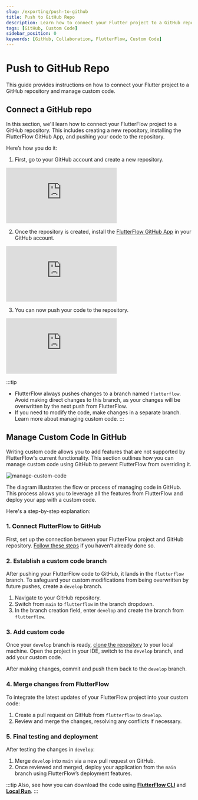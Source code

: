 ```yaml
---
slug: /exporting/push-to-github
title: Push to GitHub Repo
description: Learn how to connect your Flutter project to a GitHub repository and manage custom code.
tags: [GitHub, Custom Code]
sidebar_position: 0
keywords: [GitHub, Collaboration, FlutterFlow, Custom Code]
---
```


# Push to GitHub Repo

This guide provides instructions on how to connect your Flutter project to a GitHub repository and manage custom code.

## Connect a GitHub repo

In this section, we'll learn how to connect your FlutterFlow project to a GitHub repository. This includes creating a new repository, installing the FlutterFlow GitHub App, and pushing your code to the repository.

Here’s how you do it:

1. First, go to your GitHub account and create a new repository.

<div style={{
    position: 'relative',
    paddingBottom: 'calc(56.67989417989418% + 41px)', // Keeps the aspect ratio and additional padding
    height: 0,
    width: '100%'
}}>
    <iframe 
        src="https://demo.arcade.software/UhBD10h3wufXyozCBFhK?embed&show_copy_link=true"
        title="Sharing a Project with a User"
        style={{
            position: 'absolute',
            top: 0,
            left: 0,
            width: '100%',
            height: '100%',
            colorScheme: 'light'
        }}
        frameborder="0"
        loading="lazy"
        webkitAllowFullScreen
        mozAllowFullScreen
        allowFullScreen
        allow="clipboard-write">
    </iframe>
</div>
<p></p>

2. Once the repository is created, install the [FlutterFlow GitHub App](https://github.com/apps/flutterflow-github-app) in your GitHub account.
    
<div style={{
    position: 'relative',
    paddingBottom: 'calc(56.67989417989418% + 41px)', // Keeps the aspect ratio and additional padding
    height: 0,
    width: '100%'
}}>
    <iframe 
        src="https://demo.arcade.software/bxvvWOrBV7RFzfa2lEDP?embed&show_copy_link=true"
        title="Sharing a Project with a User"
        style={{
            position: 'absolute',
            top: 0,
            left: 0,
            width: '100%',
            height: '100%',
            colorScheme: 'light'
        }}
        frameborder="0"
        loading="lazy"
        webkitAllowFullScreen
        mozAllowFullScreen
        allowFullScreen
        allow="clipboard-write">
    </iframe>
</div>
<p></p>

3. You can now push your code to the repository.

<div style={{
    position: 'relative',
    paddingBottom: 'calc(56.67989417989418% + 41px)', // Keeps the aspect ratio and additional padding
    height: 0,
    width: '100%'
}}>
    <iframe 
        src="https://demo.arcade.software/f6L33Z7nNg7QNKeWQMWg?embed&show_copy_link=true"
        title="Sharing a Project with a User"
        style={{
            position: 'absolute',
            top: 0,
            left: 0,
            width: '100%',
            height: '100%',
            colorScheme: 'light'
        }}
        frameborder="0"
        loading="lazy"
        webkitAllowFullScreen
        mozAllowFullScreen
        allowFullScreen
        allow="clipboard-write">
    </iframe>
</div>
<p></p>

:::tip
- FlutterFlow always pushes changes to a branch named `flutterflow`. Avoid making direct changes to this branch, as your changes will be overwritten by the next push from FlutterFlow.
- If you need to modify the code, make changes in a separate branch. Learn more about managing custom code.
:::

## Manage Custom Code In GitHub

Writing custom code allows you to add features that are not supported by FlutterFlow's current functionality. This section outlines how you can manage custom code using GitHub to prevent FlutterFlow from overriding it.

![manage-custom-code](../imgs/manage-custom-code.avif)

The diagram illustrates the flow or process of managing code in GitHub. This process allows you to leverage all the features from FlutterFlow and deploy your app with a custom code.

Here's a step-by-step explanation:

### 1. Connect FlutterFlow to GitHub

First, set up the connection between your FlutterFlow project and GitHub repository. [Follow these steps](#connect-a-github-repo) if you haven’t already done so.

### 2. Establish a custom code branch

After pushing your FlutterFlow code to GitHub, it lands in the `flutterflow` branch. To safeguard your custom modifications from being overwritten by future pushes, create a `develop` branch.

1. Navigate to your GitHub repository.
2. Switch from `main` to `flutterflow` in the branch dropdown.
3. In the branch creation field, enter `develop` and create the branch from `flutterflow`.

### 3. Add custom code

Once your `develop` branch is ready, [clone the repository](https://docs.github.com/en/repositories/creating-and-managing-repositories/cloning-a-repository) to your local machine. Open the project in your IDE, switch to the `develop` branch, and add your custom code.

After making changes, commit and push them back to the `develop` branch.

### 4. Merge changes from FlutterFlow

To integrate the latest updates of your FlutterFlow project into your custom code:

1. Create a pull request on GitHub from `flutterflow` to `develop`.
2. Review and merge the changes, resolving any conflicts if necessary.

### 5. Final testing and deployment

After testing the changes in `develop`:

1. Merge `develop` into `main` via a new pull request on GitHub.
2. Once reviewed and merged, deploy your application from the `main` branch using FlutterFlow’s deployment features.

:::tip
Also, see how you can download the code using [**FlutterFlow CLI**](ff-cli) and [**Local Run**](../running-your-app/local-run.md).
:::